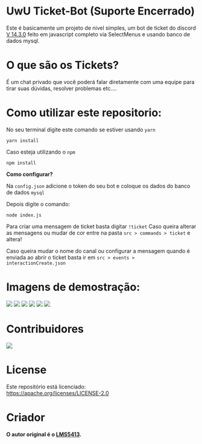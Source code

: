 # UwU Ticket-Bot (Suporte Encerrado)


Este é basicamente um projeto de nivel simples, um bot de ticket do discord [V 14.3.0](https://www.npmjs.com/package/discord.js/v/14.3.0) feito em javascript completo via SelectMenus e usando banco de dados mysql.

# O que são os Tickets? 

É um chat privado que você poderá falar diretamente com uma equipe para tirar suas dúvidas, resolver problemas etc....

# Como utilizar este repositorio:

No seu terminal digite este comando se estiver usando `yarn`
```
yarn install
````

Caso esteja utilizando o `npm`
```
npm install
```

**Como configurar?**

Na `config.json` adicione o token do seu bot e coloque os dados do banco de dados `mysql`

Depois digite o comando:
```
node index.js
```

Para criar uma mensagem de ticket basta digitar `!ticket` Caso queira alterar as mensagens ou mudar de cor entre na pasta `src > commands > ticket` e altera!

Caso queira mudar o nome do canal ou configurar a mensagem quando é enviada ao abrir o ticket basta ir em `src > events > interactionCreate.json`

# Imagens de demostração:

![](https://media.discordapp.net/attachments/982952386001776673/982989264948170782/Screenshot_20220605-094731.jpg)
![](https://media.discordapp.net/attachments/982952386001776673/982989507244728320/Screenshot_20220605-094852.jpg)
![](https://media.discordapp.net/attachments/982952386001776673/982989852335280128/Screenshot_20220605-095010.jpg)
![](https://media.discordapp.net/attachments/982952386001776673/982990202685517854/Screenshot_20220605-095146.jpg)
![](https://media.discordapp.net/attachments/982952386001776673/982990462229049364/Screenshot_20220605-095248.jpg)
![](https://media.discordapp.net/attachments/982952386001776673/982998199084142653/Screenshot_20220605-102320.jpg)

# Contribuidores
![](https://contrib.rocks/image?repo=LMS5413/Ticket)

# License
Este repositório está licenciado:<br>
https://apache.org/licenses/LICENSE-2.0

# Criador 
**O autor original é o [LMS5413](https://github.com/LMS5413).**
